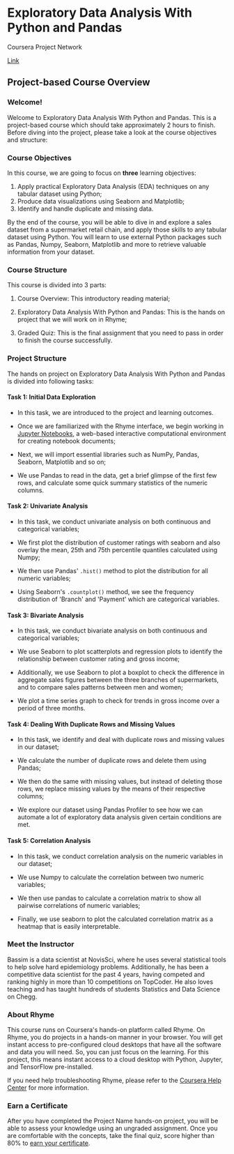 # Exploratory Data Analysis With Python and Pandas
Coursera Project Network

[Link](https://www.coursera.org/projects/exploratory-data-analysis-python-pandas?irclickid=W0hTNr0SqxyKTphylxV-gzUBUkHTyHVPmwGd2g0&irgwc=1&utm_medium=partners&utm_source=impact&utm_campaign=4863057&utm_content=b2c)

## Project-based Course Overview

### Welcome!

Welcome to Exploratory Data Analysis With Python and Pandas. This is a project-based course which should take approximately 2 hours to finish. Before diving into the project, please take a look at the course objectives and structure:

### Course Objectives

In this course, we are going to focus on **three** learning objectives:

1. Apply practical Exploratory Data Analysis (EDA) techniques on any tabular dataset using Python;
2. Produce data visualizations using Seaborn and Matplotlib;
3. Identify and handle duplicate and missing data.

By the end of the course, you will be able to dive in and explore a sales dataset from a supermarket retail chain, and apply those skills to any tabular dataset using Python. You will learn to use external Python packages such as Pandas, Numpy, Seaborn, Matplotlib and more to retrieve valuable information from your dataset. 


### Course Structure

This course is divided into 3 parts:

1. Course Overview: This introductory reading material;

2. Exploratory Data Analysis With Python and Pandas: This is the hands on project that we will work on in Rhyme;

3. Graded Quiz: This is the final assignment that you need to pass in order to finish the course successfully.


### Project Structure

The hands on project on Exploratory Data Analysis With Python and Pandas is divided into following tasks:


#### Task 1: Initial Data Exploration

- In this task, we are introduced to the project and learning outcomes.
- Once we are familiarized with the Rhyme interface, we begin working in [Jupyter Notebooks](https://jupyter.org/), a web-based interactive computational environment for creating notebook documents;

- Next, we will import essential libraries such as NumPy, Pandas, Seaborn, Matplotlib and so on;

- We use Pandas to read in the data, get a brief glimpse of the first few rows, and calculate some quick summary statistics of the numeric columns.


#### Task 2: Univariate Analysis

- In this task, we conduct univariate analysis on both continuous and categorical variables;

- We first plot the distribution of customer ratings with seaborn and also overlay the mean, 25th and 75th percentile quantiles calculated using Numpy;

- We then use Pandas' `.hist()` method to plot the distribution for all numeric variables;

- Using Seaborn's `.countplot()` method, we see the frequency distribution of 'Branch' and 'Payment' which are categorical variables.


#### Task 3: Bivariate Analysis

- In this task, we conduct bivariate analysis on both continuous and categorical variables;

- We use Seaborn to plot scatterplots and regression plots to identify the relationship between customer rating and gross income;

- Additionally, we use Seaborn to plot a boxplot to check the difference in aggregate sales figures between the three branches of supermarkets, and to compare sales patterns between men and women;

- We plot a time series graph to check for trends in gross income over a period of three months.


#### Task 4: Dealing With Duplicate Rows and Missing Values

- In this task, we identify and deal with duplicate rows and missing values in our dataset;

- We calculate the number of duplicate rows and delete them using Pandas;

- We then do the same with missing values, but instead of deleting those rows, we replace missing values by the means of their respective columns;

- We explore our dataset using Pandas Profiler to see how we can automate a lot of exploratory data analysis given certain conditions are met.


#### Task 5: Correlation Analysis

- In this task, we conduct correlation analysis on the numeric variables in our dataset;

- We use Numpy to calculate the correlation between two numeric variables;

- We then use pandas to calculate a correlation matrix to show all pairwise correlations of numeric variables;

- Finally, we use seaborn to plot the calculated correlation matrix as a heatmap that is easily interpretable.


### Meet the Instructor

Bassim is a data scientist at NovisSci, where he uses several statistical tools to help solve hard epidemiology problems. Additionally, he has been a competitive data scientist for the past 4 years, having competed and ranking highly in more than 10 competitions on TopCoder. He also loves teaching and has taught hundreds of students Statistics and Data Science on Chegg.


### About Rhyme

This course runs on Coursera's hands-on platform called Rhyme. On Rhyme, you do projects in a hands-on manner in your browser. You will get instant access to pre-configured cloud desktops that have all the software and data you will need. So, you can just focus on the learning. For this project, this means instant access to a cloud desktop with Python, Jupyter, and TensorFlow pre-installed.  

If you need help troubleshooting Rhyme, please refer to the 
[Coursera Help Center](https://learner.coursera.help/hc/en-us/search?query=rhyme&utf8=%E2%9C%93) for more information.

### Earn a Certificate

After you have completed the Project Name hands-on project, you will be able to assess your knowledge using an ungraded assignment. Once you are comfortable with the concepts, take the final quiz, score higher than 80% to [earn your certificate](https://learner.coursera.help/hc/en-us/articles/209819053-Get-a-Course-Certificate).